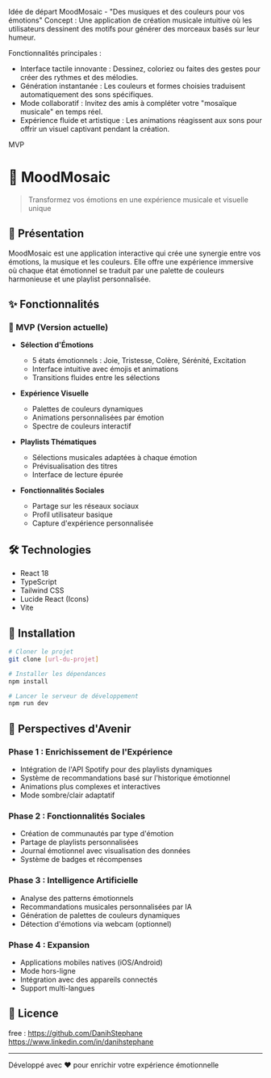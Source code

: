 Idée de départ 
MoodMosaic - "Des musiques et des couleurs pour vos émotions"
Concept : Une application de création musicale intuitive où les utilisateurs dessinent des motifs pour générer des morceaux basés sur leur humeur.

Fonctionnalités principales :
- Interface tactile innovante : Dessinez, coloriez ou faites des gestes pour créer des rythmes et des mélodies.
- Génération instantanée : Les couleurs et formes choisies traduisent automatiquement des sons spécifiques.
- Mode collaboratif : Invitez des amis à compléter votre "mosaïque musicale" en temps réel.
- Expérience fluide et artistique : Les animations réagissent aux sons pour offrir un visuel captivant pendant la création.

MVP
# 🎨 MoodMosaic

> Transformez vos émotions en une expérience musicale et visuelle unique

## 🌟 Présentation

MoodMosaic est une application interactive qui crée une synergie entre vos émotions, la musique et les couleurs. Elle offre une expérience immersive où chaque état émotionnel se traduit par une palette de couleurs harmonieuse et une playlist personnalisée.

## ✨ Fonctionnalités

### 🎯 MVP (Version actuelle)

- **Sélection d'Émotions**
  - 5 états émotionnels : Joie, Tristesse, Colère, Sérénité, Excitation
  - Interface intuitive avec émojis et animations
  - Transitions fluides entre les sélections

- **Expérience Visuelle**
  - Palettes de couleurs dynamiques
  - Animations personnalisées par émotion
  - Spectre de couleurs interactif

- **Playlists Thématiques**
  - Sélections musicales adaptées à chaque émotion
  - Prévisualisation des titres
  - Interface de lecture épurée

- **Fonctionnalités Sociales**
  - Partage sur les réseaux sociaux
  - Profil utilisateur basique
  - Capture d'expérience personnalisée

## 🛠 Technologies

- React 18
- TypeScript
- Tailwind CSS
- Lucide React (Icons)
- Vite

## 🚀 Installation

```bash
# Cloner le projet
git clone [url-du-projet]

# Installer les dépendances
npm install

# Lancer le serveur de développement
npm run dev
```

## 🔮 Perspectives d'Avenir

### Phase 1 : Enrichissement de l'Expérience
- Intégration de l'API Spotify pour des playlists dynamiques
- Système de recommandations basé sur l'historique émotionnel
- Animations plus complexes et interactives
- Mode sombre/clair adaptatif

### Phase 2 : Fonctionnalités Sociales
- Création de communautés par type d'émotion
- Partage de playlists personnalisées
- Journal émotionnel avec visualisation des données
- Système de badges et récompenses

### Phase 3 : Intelligence Artificielle
- Analyse des patterns émotionnels
- Recommandations musicales personnalisées par IA
- Génération de palettes de couleurs dynamiques
- Détection d'émotions via webcam (optionnel)

### Phase 4 : Expansion
- Applications mobiles natives (iOS/Android)
- Mode hors-ligne
- Intégration avec des appareils connectés
- Support multi-langues

## 📝 Licence

free : https://github.com/DanihStephane
https://www.linkedin.com/in/danihstephane

---

Développé avec ❤️ pour enrichir votre expérience émotionnelle
